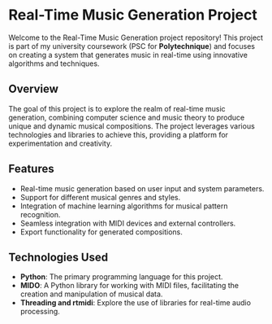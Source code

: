 # Real-Time Music Generation Project

Welcome to the Real-Time Music Generation project repository! This project is part of my university coursework (PSC for **Polytechnique**) and focuses on creating a system that generates music in real-time using innovative algorithms and techniques.

## Overview

The goal of this project is to explore the realm of real-time music generation, combining computer science and music theory to produce unique and dynamic musical compositions. The project leverages various technologies and libraries to achieve this, providing a platform for experimentation and creativity.

## Features

- Real-time music generation based on user input and system parameters.
- Support for different musical genres and styles.
- Integration of machine learning algorithms for musical pattern recognition.
- Seamless integration with MIDI devices and external controllers.
- Export functionality for generated compositions.

## Technologies Used

- **Python**: The primary programming language for this project.
- **MIDO**: A Python library for working with MIDI files, facilitating the creation and manipulation of musical data.
- **Threading and rtmidi**: Explore the use of libraries for real-time audio processing.
